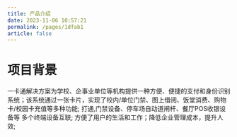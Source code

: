 ```yaml
---
title: 产品介绍
date: 2023-11-06 10:57:21
permalink: /pages/1dfab1
article: false
---
```


# 项目背景
  
一卡通解决方案为学校、企事业单位等机构提供一种方便、便捷的支付和身份识别系统；该系统通过一张卡片，实现了校内/单位门禁、图上借阅、饭堂消费、购物卡/校园卡充值等多种功能; 打通,门禁设备、停车场自动道闸杆、餐厅POS收银设备等 多个终端设备互联; 方便了用户的生活和工作；降低企业管理成本，提升人效;
